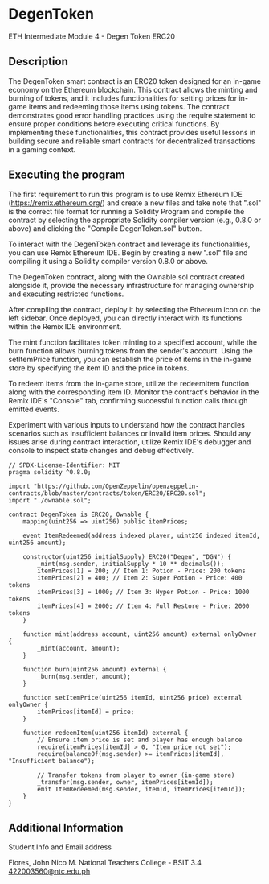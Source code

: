 # DegenToken
ETH Intermediate Module 4 - Degen Token ERC20

## Description

The DegenToken smart contract is an ERC20 token designed for an in-game economy on the Ethereum blockchain. This contract allows the minting and burning of tokens, and it includes functionalities for setting prices for in-game items and redeeming those items using tokens. The contract demonstrates good error handling practices using the require statement to ensure proper conditions before executing critical functions. By implementing these functionalities, this contract provides useful lessons in building secure and reliable smart contracts for decentralized transactions in a gaming context.

## Executing the program

The first requirement to run this program is to use Remix Ethereum IDE (https://remix.ethereum.org/) and create a new files and take note that ".sol" is the correct file format for running a Solidity Program and compile the contract by selecting the appropriate Solidity compiler version (e.g., 0.8.0 or above) and clicking the "Compile DegenToken.sol" button.

To interact with the DegenToken contract and leverage its functionalities, you can use Remix Ethereum IDE. Begin by creating a new ".sol" file and compiling it using a Solidity compiler version 0.8.0 or above.

The DegenToken contract, along with the Ownable.sol contract created alongside it, provide the necessary infrastructure for managing ownership and executing restricted functions.

After compiling the contract, deploy it by selecting the Ethereum icon on the left sidebar. Once deployed, you can directly interact with its functions within the Remix IDE environment.

The mint function facilitates token minting to a specified account, while the burn function allows burning tokens from the sender's account. Using the setItemPrice function, you can establish the price of items in the in-game store by specifying the item ID and the price in tokens.

To redeem items from the in-game store, utilize the redeemItem function along with the corresponding item ID. Monitor the contract's behavior in the Remix IDE's "Console" tab, confirming successful function calls through emitted events.

Experiment with various inputs to understand how the contract handles scenarios such as insufficient balances or invalid item prices. Should any issues arise during contract interaction, utilize Remix IDE's debugger and console to inspect state changes and debug effectively.

```
// SPDX-License-Identifier: MIT
pragma solidity ^0.8.0;

import "https://github.com/OpenZeppelin/openzeppelin-contracts/blob/master/contracts/token/ERC20/ERC20.sol";
import "./ownable.sol";

contract DegenToken is ERC20, Ownable {
    mapping(uint256 => uint256) public itemPrices;

    event ItemRedeemed(address indexed player, uint256 indexed itemId, uint256 amount);

    constructor(uint256 initialSupply) ERC20("Degen", "DGN") {
        _mint(msg.sender, initialSupply * 10 ** decimals());
        itemPrices[1] = 200; // Item 1: Potion - Price: 200 tokens
        itemPrices[2] = 400; // Item 2: Super Potion - Price: 400 tokens
        itemPrices[3] = 1000; // Item 3: Hyper Potion - Price: 1000 tokens
        itemPrices[4] = 2000; // Item 4: Full Restore - Price: 2000 tokens
    }

    function mint(address account, uint256 amount) external onlyOwner {
        _mint(account, amount);
    }

    function burn(uint256 amount) external {
        _burn(msg.sender, amount);
    }

    function setItemPrice(uint256 itemId, uint256 price) external onlyOwner {
        itemPrices[itemId] = price;
    }

    function redeemItem(uint256 itemId) external {
        // Ensure item price is set and player has enough balance
        require(itemPrices[itemId] > 0, "Item price not set");
        require(balanceOf(msg.sender) >= itemPrices[itemId], "Insufficient balance");

        // Transfer tokens from player to owner (in-game store)
        _transfer(msg.sender, owner, itemPrices[itemId]);
        emit ItemRedeemed(msg.sender, itemId, itemPrices[itemId]);
    }
}
```
## Additional Information

Student Info and Email address

Flores, John Nico M.
National Teachers College - BSIT 3.4
422003560@ntc.edu.ph
